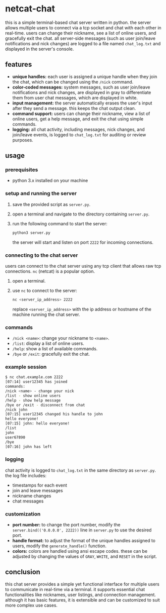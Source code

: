 # netcat-chat

this is a simple terminal-based chat server written in python. the server allows multiple users to connect via a tcp socket and chat with each other in real-time. users can change their nickname, see a list of online users, and gracefully exit the chat. all server-side messages (such as user join/leave notifications and nick changes) are logged to a file named `chat_log.txt` and displayed in the server's console.

## features

- **unique handles:** each user is assigned a unique handle when they join the chat, which can be changed using the `/nick` command.
- **color-coded messages:** system messages, such as user join/leave notifications and nick changes, are displayed in gray to differentiate them from user chat messages, which are displayed in white.
- **input management:** the server automatically erases the user's input after they send a message. this keeps the chat output clean.
- **command support:** users can change their nickname, view a list of online users, get a help message, and exit the chat using simple commands.
- **logging:** all chat activity, including messages, nick changes, and join/leave events, is logged to `chat_log.txt` for auditing or review purposes.

## usage

### prerequisites

- python 3.x installed on your machine

### setup and running the server

1. save the provided script as `server.py`.
2. open a terminal and navigate to the directory containing `server.py`.
3. run the following command to start the server:

   ```bash
   python3 server.py
   ```

   the server will start and listen on port `2222` for incoming connections.

### connecting to the chat server

users can connect to the chat server using any tcp client that allows raw tcp connections. `nc` (netcat) is a popular option.

1. open a terminal.
2. use `nc` to connect to the server:

   ```bash
   nc <server_ip_address> 2222
   ```

   replace `<server_ip_address>` with the ip address or hostname of the machine running the chat server.

### commands

- `/nick <name>`: change your nickname to `<name>`.
- `/list`: display a list of online users.
- `/help`: show a list of available commands.
- `/bye` or `/exit`: gracefully exit the chat.

### example session

```bash
$ nc chat.example.com 2222
[07:14] user12345 has joined
commands:
/nick <name> - change your nick
/list - show online users
/help - show help message
/bye or /exit - disconnect from chat
/nick john
[07:15] user12345 changed his handle to john
hello everyone!
[07:15] john: hello everyone!
/list
john
user67890
/bye
[07:16] john has left
```

### logging

chat activity is logged to `chat_log.txt` in the same directory as `server.py`. the log file includes:

- timestamps for each event
- join and leave messages
- nickname changes
- chat messages

### customization

- **port number:** to change the port number, modify the `server.bind(('0.0.0.0', 2222))` line in `server.py` to use the desired port.
- **handle format:** to adjust the format of the unique handles assigned to users, modify the `generate_handle()` function.
- **colors:** colors are handled using ansi escape codes. these can be adjusted by changing the values of `GRAY`, `WHITE`, and `RESET` in the script.

## conclusion

this chat server provides a simple yet functional interface for multiple users to communicate in real-time via a terminal. it supports essential chat functionalities like nicknames, user listings, and connection management. although it has basic features, it is extensible and can be customized to suit more complex use cases.

